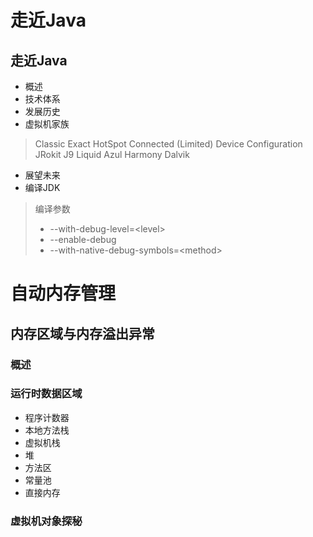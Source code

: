 # 走近Java
## 走近Java
- 概述
- 技术体系
- 发展历史
- 虚拟机家族
> Classic Exact
> HotSpot
> Connected (Limited) Device Configuration
> JRokit J9
> Liquid Azul
> Harmony Dalvik
- 展望未来
- 编译JDK
> 编译参数
> - --with-debug-level=\<level\>
> - --enable-debug
> - --with-native-debug-symbols=\<method\>
> 
> 
# 自动内存管理
## 内存区域与内存溢出异常
### 概述
### 运行时数据区域
- 程序计数器
- 本地方法栈
- 虚拟机栈
- 堆
- 方法区
- 常量池
- 直接内存
### 虚拟机对象探秘